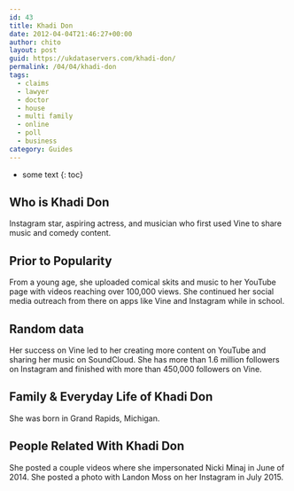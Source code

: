 ```yaml
---
id: 43
title: Khadi Don
date: 2012-04-04T21:46:27+00:00
author: chito
layout: post
guid: https://ukdataservers.com/khadi-don/
permalink: /04/04/khadi-don
tags:
  - claims
  - lawyer
  - doctor
  - house
  - multi family
  - online
  - poll
  - business
category: Guides
---
```


* some text
{: toc}


## Who is  Khadi Don
                  
                  
                  
Instagram star, aspiring actress, and musician who first used Vine to share music and comedy content.
                  
                
                
                
## Prior to Popularity 
                  
                  
                  
From a young age, she uploaded comical skits and music to her YouTube page with videos reaching over 100,000 views. She continued her social media outreach from there on apps like Vine and Instagram while in school.
                  
                
                
                
## Random data 
                  
                  
                  
Her success on Vine led to her creating more content on YouTube and sharing her music on SoundCloud. She has more than 1.6 million followers on Instagram and finished with more than 450,000 followers on Vine.
                  
                
                
                
## Family & Everyday Life of Khadi Don
                  
                  
                  
She was born in Grand Rapids, Michigan.
                  
                
                
                
## People Related With  Khadi Don
                  
                  
                  
She posted a couple videos where she impersonated Nicki Minaj in June of 2014. She posted a photo with Landon Moss on her Instagram in July 2015.
                  
                
              
            
          
          
          
    
    
  
